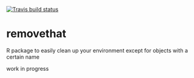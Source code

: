 [![Travis build status](https://travis-ci.org/suzanbaert/removethat.svg?branch=master)](https://travis-ci.org/suzanbaert/removethat)

# removethat
R package to easily clean up your environment except for objects with a certain name

work in progress
